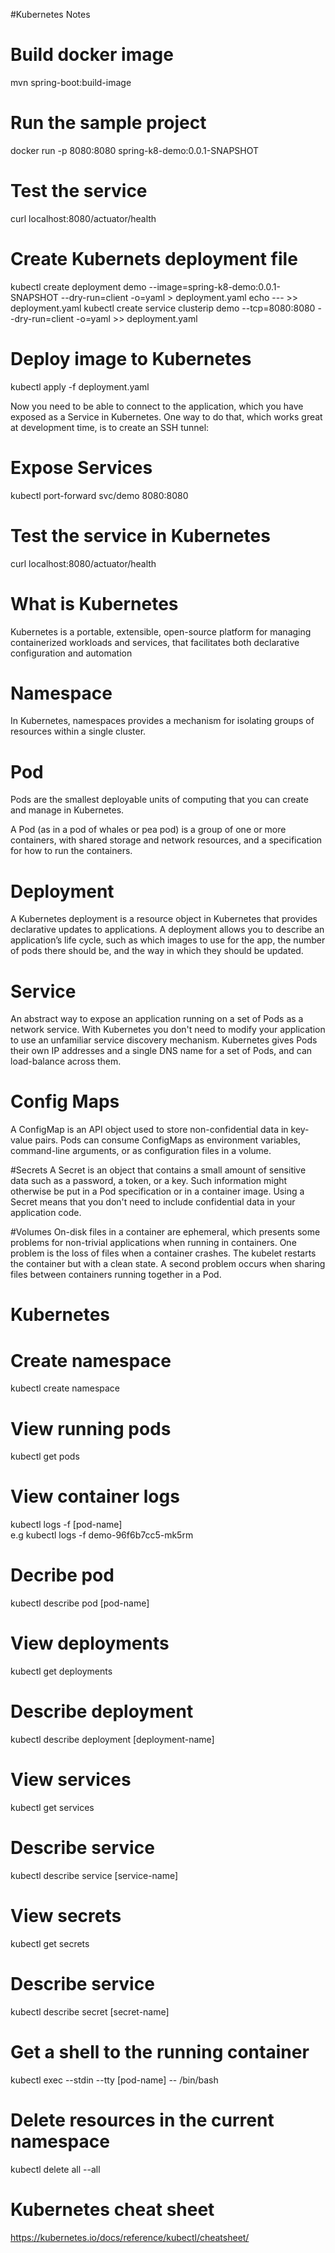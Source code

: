 #Kubernetes Notes

# Build docker image
mvn spring-boot:build-image

# Run the sample project
docker run -p 8080:8080 spring-k8-demo:0.0.1-SNAPSHOT

# Test the service
curl localhost:8080/actuator/health

# Create Kubernets deployment file
kubectl create deployment demo --image=spring-k8-demo:0.0.1-SNAPSHOT --dry-run=client -o=yaml > deployment.yaml
echo --- >> deployment.yaml
kubectl create service clusterip demo --tcp=8080:8080 --dry-run=client -o=yaml >> deployment.yaml

# Deploy image to Kubernetes
kubectl apply -f deployment.yaml

Now you need to be able to connect to the application, which you have exposed as a Service in Kubernetes. One way to do that, which works great at development time, is to create an SSH tunnel:

# Expose Services
kubectl port-forward svc/demo 8080:8080

# Test the service in Kubernetes
curl localhost:8080/actuator/health

# What is Kubernetes
Kubernetes is a portable, extensible, open-source platform for managing containerized workloads and services, that facilitates both declarative configuration and automation

# Namespace
In Kubernetes, namespaces provides a mechanism for isolating groups of resources within a single cluster.

# Pod
Pods are the smallest deployable units of computing that you can create and manage in Kubernetes.

A Pod (as in a pod of whales or pea pod) is a group of one or more containers, with shared storage and network resources, and a specification for how to run the containers.

# Deployment 
A Kubernetes deployment is a resource object in Kubernetes that provides declarative updates to applications. A deployment allows you to describe an application’s life cycle, such as which images to use for the app, the number of pods there should be, and the way in which they should be updated.

# Service
An abstract way to expose an application running on a set of Pods as a network service.
With Kubernetes you don't need to modify your application to use an unfamiliar service discovery mechanism. Kubernetes gives Pods their own IP addresses and a single DNS name for a set of Pods, and can load-balance across them.

# Config Maps
A ConfigMap is an API object used to store non-confidential data in key-value pairs. Pods can consume ConfigMaps as environment variables, command-line arguments, or as configuration files in a volume.

#Secrets
A Secret is an object that contains a small amount of sensitive data such as a password, a token, or a key. Such information might otherwise be put in a Pod specification or in a container image. Using a Secret means that you don't need to include confidential data in your application code.

#Volumes
On-disk files in a container are ephemeral, which presents some problems for non-trivial applications when running in containers. One problem is the loss of files when a container crashes. The kubelet restarts the container but with a clean state. A second problem occurs when sharing files between containers running together in a Pod.

# Kubernetes
# Create namespace
kubectl create namespace
# View running pods
kubectl get pods
# View container logs
kubectl logs -f [pod-name]  
e.g kubectl logs -f demo-96f6b7cc5-mk5rm
# Decribe pod
kubectl describe pod [pod-name]
# View deployments
kubectl get deployments
# Describe deployment
kubectl describe deployment [deployment-name]
# View services
kubectl get services
# Describe service
kubectl describe service [service-name]
# View secrets
kubectl get secrets
# Describe service
kubectl describe secret [secret-name]
# Get a shell to the running container
kubectl exec --stdin --tty [pod-name] -- /bin/bash
# Delete resources in the current namespace
kubectl delete all --all

# Kubernetes cheat sheet
https://kubernetes.io/docs/reference/kubectl/cheatsheet/ 

